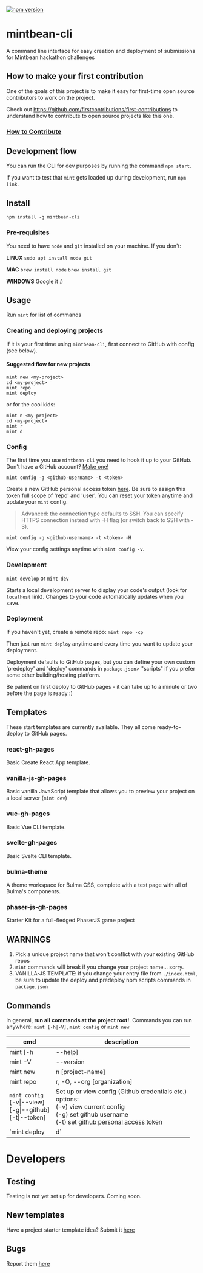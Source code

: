 [![npm version](https://badge.fury.io/js/mintbean-cli.svg)](https://badge.fury.io/js/mintbean-cli)

# mintbean-cli

A command line interface for easy creation and deployment of submissions for Mintbean hackathon challenges

## How to make your first contribution

One of the goals of this project is to make it easy for first-time open source contributors to work on the project.

Check out https://github.com/firstcontributions/first-contributions to understand how to contribute to open source projects like this one.

### [How to Contribute](./docs/how_to_contribute.md)

## Development flow

You can run the CLI for dev purposes by running the command `npm start`.

If you want to test that `mint` gets loaded up during development, run `npm link`.

## Install

`npm install -g mintbean-cli`

### Pre-requisites

You need to have `node` and `git` installed on your machine. If you don't:

**LINUX** `sudo apt install node git`

**MAC** `brew install node` `brew install git`

**WINDOWS** Google it :)

## Usage

Run `mint` for list of commands

### Creating and deploying projects

If it is your first time using `mintbean-cli`, first connect to GitHub with config (see below).

#### Suggested flow for new projects

```shell
mint new <my-project>
cd <my-project>
mint repo 
mint deploy
```

or for the cool kids:

```shell
mint n <my-project>
cd <my-project>
mint r
mint d
```

### Config

The first time you use `mintbean-cli` you need to hook it up to your GitHub. Don't have a GitHub account? [Make one!](https://github.com/join)

`mint config -g <github-username> -t <token>`

Create a new GitHub personal access token [here](https://github.com/settings/tokens). Be sure to assign this token full scope of 'repo' and 'user'. You can reset your token anytime and update your `mint` config.

> Advanced: the connection type defaults to SSH. You can specify HTTPS connection instead with -H flag (or switch back to SSH with -S).

`mint config -g <github-username> -t <token> -H`

View your config settings anytime with `mint config -v`.

### Development

`mint develop` or `mint dev`

Starts a local development server to display your code's output (look for `localhost` link). Changes to your code automatically updates when you save.

### Deployment

If you haven't yet, create a remote repo: `mint repo -cp`

Then just run `mint deploy` anytime and every time you want to update your deployment.

Deployment defaults to GitHub pages, but you can define your own custom 'predeploy' and 'deploy' commands in `package.json`> "scripts" if you prefer some other building/hosting platform.

Be patient on first deploy to GitHub pages - it can take up to a minute or two before the page is ready :)

## Templates

These start templates are currently available. They all come ready-to-deploy to GitHub pages.

### react-gh-pages

Basic Create React App template.

### vanilla-js-gh-pages

Basic vanilla JavaScript template that allows you to preview your project on a local server (`mint dev`)

### vue-gh-pages

Basic Vue CLI template.

### svelte-gh-pages

Basic Svelte CLI template.

### bulma-theme

A theme workspace for Bulma CSS, complete with a test page with all of Bulma's components.

### phaser-js-gh-pages

Starter Kit for a full-fledged PhaserJS game project

## WARNINGS

1. Pick a unique project name that won't conflict with your existing GitHub repos
2. `mint` commands will break if you change your project name... sorry.
3. VANILLA-JS TEMPLATE: if you change your entry file from `./index.html`, be sure to update the deploy and predeploy npm scripts commands in `package.json`

## Commands

In general, **run all commands at the project root!**. Commands you can run anywhere: `mint [-h|-V]`, `mint config` or `mint new`


| cmd | description |
| - | - |
| mint [-h | --help] |
| mint -V | --version |
| mint new | n [project-name] |
| mint repo | r,  -O, --org [organization] |
| `mint config` <br> [-v\|--view] <br> [-g\|--github] <br> [-t\|--token] | Set up or view config (Github credentials etc.)<br> options: <br> (-v) view current config<br>(-g) set github username <br>(-t) set [github personal access token](https://docs.github.com/en/github/authenticating-to-github/creating-a-personal-access-token) |
| `mint deploy | d` |

# Developers

## Testing

Testing is not yet set up for developers. Coming soon.

## New templates

Have a project starter template idea? Submit it [here](https://github.com/clairefro/mintbean-cli/issues/new?assignees=&labels=template&template=template-proposal.md&title=Template+proposal%3A+)

## Bugs

Report them [here](https://github.com/clairefro/mintbean-cli/issues/new?assignees=&labels=&template=bug_report.md&title=)
